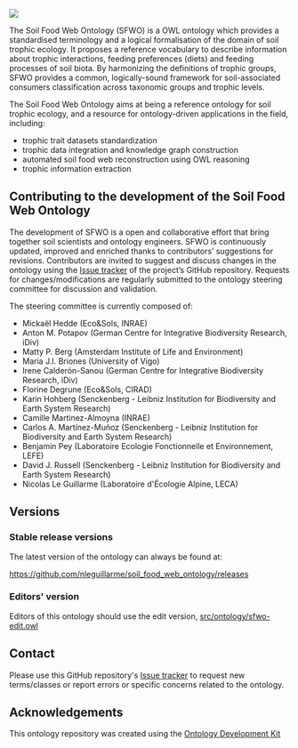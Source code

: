 <!-- [![Build Status](https://travis-ci.org/nleguillarme/sfwo.svg?branch=master)](https://travis-ci.org/nleguillarme/sfwo)
[![DOI](https://zenodo.org/badge/13996/nleguillarme/sfwo.svg)](https://zenodo.org/badge/latestdoi/13996/nleguillarme/sfwo) -->

<!-- <a><img align="right" width="300" src="https://i.ibb.co/QQtPKJM/sfwo-logo.png" alt="Soil Food Web Ontology"></a> -->

![](https://i.ibb.co/QQtPKJM/sfwo-logo.png)

The Soil Food Web Ontology (SFWO) is a OWL ontology which provides a standardised terminology and a logical formalisation of the domain of soil trophic ecology. It proposes a reference vocabulary to describe information about trophic interactions, feeding preferences (diets) and feeding processes of soil biota. By harmonizing the definitions of trophic groups, SFWO provides a common, logically-sound framework for soil-associated consumers classification across taxonomic groups and trophic levels.

The Soil Food Web Ontology aims at being a reference ontology for soil trophic ecology, and a resource for ontology-driven applications in the field, including:
- trophic trait datasets standardization
- trophic data integration and knowledge graph construction
- automated soil food web reconstruction using OWL reasoning
- trophic information extraction

## Contributing to the development of the Soil Food Web Ontology

The development of SFWO is a open and collaborative effort that bring together soil scientists and ontology engineers. SFWO is continuously updated, improved and enriched thanks to contributors’ suggestions for revisions. Contributors are invited to suggest and discuss changes in the ontology using the [Issue tracker](https://github.com/nleguillarme/soil_food_web_ontology/issues) of the project’s GitHub repository. Requests for changes/modifications are regularly submitted to the ontology steering committee for discussion and validation.

The steering committee is currently composed of:
- Mickaël Hedde (Eco&Sols, INRAE)
- Anton M. Potapov (German Centre for Integrative Biodiversity Research, iDiv)
- Matty P. Berg (Amsterdam Institute of Life and Environment)
- Maria J.I. Briones (University of Vigo)
- Irene Calderón-Sanou (German Centre for Integrative Biodiversity Research, iDiv)
- Florine Degrune (Eco&Sols, CIRAD)
- Karin Hohberg (Senckenberg - Leibniz Institution for Biodiversity and Earth System Research)
- Camille Martinez-Almoyna (INRAE)
- Carlos A. Martínez-Muñoz (Senckenberg - Leibniz Institution for Biodiversity and Earth System Research)
- Benjamin Pey (Laboratoire Ecologie Fonctionnelle et Environnement, LEFE)
- David J. Russell (Senckenberg - Leibniz Institution for Biodiversity and Earth System Research)
- Nicolas Le Guillarme (Laboratoire d'Écologie Alpine, LECA)

## Versions

### Stable release versions

The latest version of the ontology can always be found at:

https://github.com/nleguillarme/soil_food_web_ontology/releases

<!-- http://purl.obolibrary.org/obo/stwo.owl

(note this will not show up until the request has been approved by obofoundry.org)-->

### Editors' version

Editors of this ontology should use the edit version, [src/ontology/sfwo-edit.owl](src/ontology/sfwo-edit.owl)

## Contact

Please use this GitHub repository's [Issue tracker](https://github.com/nleguillarme/sfwo/issues) to request new terms/classes or report errors or specific concerns related to the ontology.

## Acknowledgements

This ontology repository was created using the [Ontology Development Kit](https://github.com/INCATools/ontology-development-kit)
